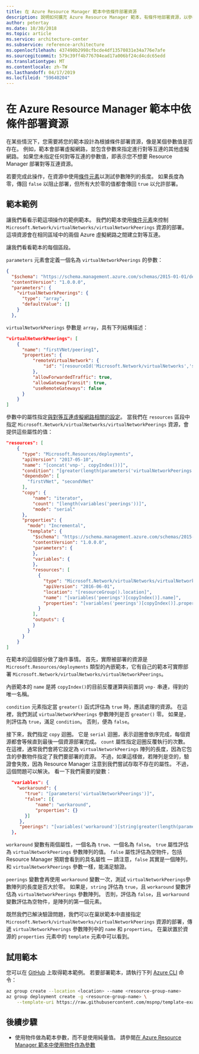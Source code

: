```yaml
---
title: 在 Azure Resource Manager 範本中依條件部署資源
description: 說明如何擴充 Azure Resource Manager 範本，有條件地部署資源，以參數的值而定的功能。
author: petertay
ms.date: 10/30/2018
ms.topic: article
ms.service: architecture-center
ms.subservice: reference-architecture
ms.openlocfilehash: 437490b2998cfbcde4df13570831e34a776e7afe
ms.sourcegitcommit: 579c39ff4b776704ead17a006bf24cd4cdc65edd
ms.translationtype: MT
ms.contentlocale: zh-TW
ms.lasthandoff: 04/17/2019
ms.locfileid: "59640204"
---
```

# <a name="conditionally-deploy-a-resource-in-an-azure-resource-manager-template"></a>在 Azure Resource Manager 範本中依條件部署資源

在某些情況下，您需要將您的範本設計為根據條件部署資源，像是某個參數值是否存在。 例如，範本會部署虛擬網路，並包含參數來指定進行對等互連的其他虛擬網路。 如果您未指定任何對等互連的參數值，即表示您不想要 Resource Manager 部署對等互連資源。

若要完成此操作，在資源中使用[條件元素][azure-resource-manager-condition]以測試參數陣列的長度。 如果長度為零，傳回 `false` 以阻止部署，但所有大於零的值都會傳回 `true` 以允許部署。

## <a name="example-template"></a>範本範例

讓我們看看示範這項操作的範例範本。 我們的範本使用[條件元素][azure-resource-manager-condition]來控制 `Microsoft.Network/virtualNetworks/virtualNetworkPeerings` 資源的部署。 這項資源會在相同區域中的兩個 Azure 虛擬網路之間建立對等互連。

讓我們看看範本的每個區段。

`parameters` 元素會定義一個名為 `virtualNetworkPeerings` 的參數：

```json
{
  "$schema": "https://schema.management.azure.com/schemas/2015-01-01/deploymentTemplate.json#",
  "contentVersion": "1.0.0.0",
  "parameters": {
    "virtualNetworkPeerings": {
      "type": "array",
      "defaultValue": []
    }
  },
```

`virtualNetworkPeerings` 參數是 `array`，具有下列結構描述：

```json
"virtualNetworkPeerings": [
    {
      "name": "firstVNet/peering1",
      "properties": {
          "remoteVirtualNetwork": {
              "id": "[resourceId('Microsoft.Network/virtualNetworks','secondVNet')]"
          },
          "allowForwardedTraffic": true,
          "allowGatewayTransit": true,
          "useRemoteGateways": false
      }
    }
]
```

參數中的屬性指定[與對等互連虛擬網路相關的設定][vnet-peering-resource-schema]。 當我們在 `resources` 區段中指定 `Microsoft.Network/virtualNetworks/virtualNetworkPeerings` 資源，會提供這些屬性的值：

```json
"resources": [
    {
      "type": "Microsoft.Resources/deployments",
      "apiVersion": "2017-05-10",
      "name": "[concat('vnp-', copyIndex())]",
      "condition": "[greater(length(parameters('virtualNetworkPeerings')), 0)]",
      "dependsOn": [
        "firstVNet", "secondVNet"
      ],
      "copy": {
          "name": "iterator",
          "count": "[length(variables('peerings'))]",
          "mode": "serial"
      },
      "properties": {
        "mode": "Incremental",
        "template": {
          "$schema": "https://schema.management.azure.com/schemas/2015-01-01/deploymentTemplate.json#",
          "contentVersion": "1.0.0.0",
          "parameters": {
          },
          "variables": {
          },
          "resources": [
            {
              "type": "Microsoft.Network/virtualNetworks/virtualNetworkPeerings",
              "apiVersion": "2016-06-01",
              "location": "[resourceGroup().location]",
              "name": "[variables('peerings')[copyIndex()].name]",
              "properties": "[variables('peerings')[copyIndex()].properties]"
            }
          ],
          "outputs": {
          }
        }
      }
    }
]
```

在範本的這個部分做了幾件事情。 首先，實際被部署的資源是 `Microsoft.Resources/deployments` 類型的內嵌範本，它有自己的範本可實際部署 `Microsoft.Network/virtualNetworks/virtualNetworkPeerings`。

內嵌範本的 `name` 是將 `copyIndex()`的目前反覆運算與前置詞 `vnp-` 串連，得到的唯一名稱。

`condition` 元素指定當 `greater()` 函式評估為 `true` 時，應該處理的資源。 在這裡，我們測試 `virtualNetworkPeerings` 參數陣列是否 `greater()` 零。 如果是，則評估為 `true`，滿足 `condition`。 否則，便為 `false`。

接下來，我們指定 `copy` 迴圈。 它是 `serial` 迴圈，表示迴圈會依序完成，每個資源都會等候直到最後一個資源部署完成。 `count` 屬性指定迴圈反覆執行的次數。 在這裡，通常我們會將它設定為 `virtualNetworkPeerings` 陣列的長度，因為它包含的參數物件指定了我們要部署的資源。 不過，如果這樣做，若陣列是空的，驗證會失敗，因為 Resource Manager 注意到我們嘗試存取不存在的屬性。 不過，這個問題可以解決。 看一下我們需要的變數：

```json
  "variables": {
    "workaround": {
       "true": "[parameters('virtualNetworkPeerings')]",
       "false": [{
           "name": "workaround",
           "properties": {}
       }]
     },
     "peerings": "[variables('workaround')[string(greater(length(parameters('virtualNetworkPeerings')), 0))]]"
  },
```

`workaround` 變數有兩個屬性，一個名為 `true`、一個名為 `false`。 `true` 屬性評估為 `virtualNetworkPeerings` 參數陣列的值。 `false` 屬性評估為空物件，包括 Resource Manager 預期會看到的具名屬性 &mdash; 請注意，`false` 其實是一個陣列，和 `virtualNetworkPeerings` 參數一樣，能滿足驗證。

`peerings` 變數會再使用 `workaround` 變數一次，測試 `virtualNetworkPeerings`參數陣列的長度是否大於零。 如果是，`string` 評估為 `true`，且 `workaround` 變數評估為 `virtualNetworkPeerings` 參數陣列。 否則，評估為 `false`，且 `workaround` 變數評估為空物件，是陣列的第一個元素。

既然我們已解決驗證問題，我們可以在巢狀範本中直接指定 `Microsoft.Network/virtualNetworks/virtualNetworkPeerings` 資源的部署，傳遞 `virtualNetworkPeerings` 參數陣列中的 `name` 和 `properties`。 在巢狀置於資源的 `properties` 元素中的 `template` 元素中可以看到。

## <a name="try-the-template"></a>試用範本

您可以在 [GitHub][github] 上取得範本範例。 若要部署範本，請執行下列 [Azure CLI][cli] 命令：

```bash
az group create --location <location> --name <resource-group-name>
az group deployment create -g <resource-group-name> \
    --template-uri https://raw.githubusercontent.com/mspnp/template-examples/master/example2-conditional/deploy.json
```

## <a name="next-steps"></a>後續步驟

* 使用物件做為範本參數，而不是使用純量值。 請參閱[在 Azure Resource Manager 範本中使用物件作為參數](./objects-as-parameters.md)

<!-- links -->
[azure-resource-manager-condition]: /azure/azure-resource-manager/resource-manager-templates-resources#condition
[azure-resource-manager-variable]: /azure/azure-resource-manager/resource-group-authoring-templates#variables
[vnet-peering-resource-schema]: /azure/templates/microsoft.network/virtualnetworks/virtualnetworkpeerings
[cli]: /cli/azure/?view=azure-cli-latest
[github]: https://github.com/mspnp/template-examples
